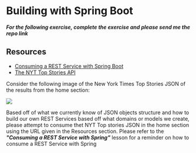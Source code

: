 # Building with Spring Boot

***For the following exercise, complete the exercise and please send me the repo link***

## Resources 

- [Consuming a REST Service with Spring Boot](https://spring.io/guides/gs/consuming-rest/)
- [The NYT Top Stories API](https://api.nytimes.com/svc/topstories/v2/home.json?api-key=5Juyps8ID6qTGAC1bcsuk00GB6RfOzer)

Consider the following image of the New York Times Top Stories JSON of the results from the home section:

![](../dsp-iii/nyt_topstories_sc.png)


Based off of what we currently know of JSON objects structure and how to build our own REST Services based off what domains or models we create, please attempt to consume thet NYT Top stories JSON in the home section using the URL given in the Resources section. Please refer to the ***"Consuming a REST Service with Spring"*** lesson for a reminder on how to consume a REST Service with Spring
